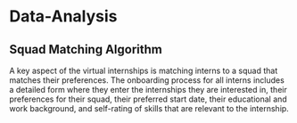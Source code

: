 # Data-Analysis
## Squad Matching Algorithm

A key aspect of the virtual internships is matching interns to a squad that matches their preferences. The onboarding process for all interns includes a detailed form where they enter the internships they are interested in, their preferences for their squad, their preferred start date, their educational and work background, and self-rating of skills that are relevant to the internship.
